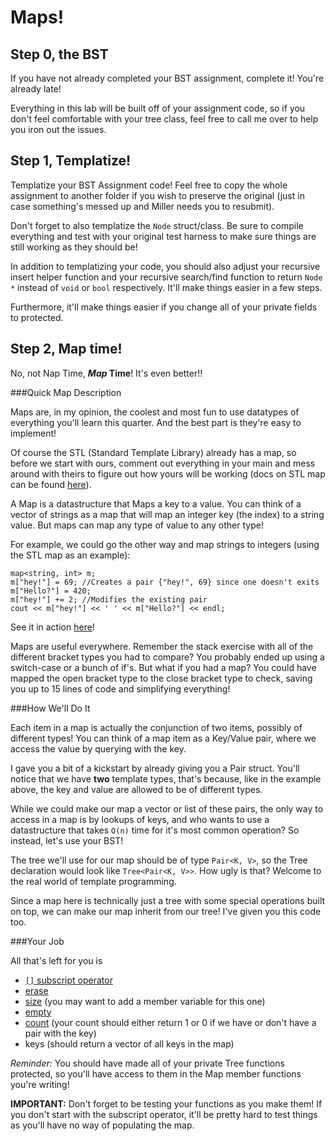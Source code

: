 Maps!
===

Step 0, the BST
---

If you have not already completed your BST assignment, complete it! You're already late! 

Everything in this lab will be built off of your assignment code, so if you don't feel comfortable with your tree class, feel free to call me over to help you iron out the issues.

Step 1, Templatize!
---
Templatize your BST Assignment code! Feel free to copy the whole assignment to another folder if you wish to preserve the original (just in case something's messed up and Miller needs you to resubmit).

Don't forget to also templatize the `Node` struct/class. Be sure to compile everything and test with your original test harness to make sure things are still working as they should be!

In addition to templatizing your code, you should also adjust your recursive insert helper function and your recursive search/find function to return `Node *` instead of `void` or `bool` respectively. It'll make things easier in a few steps.

Furthermore, it'll make things easier if you change all of your private fields to protected.

Step 2, Map time!
---

No, not Nap Time, ***Map* Time**! It's even better!!

###Quick Map Description

Maps are, in my opinion, the coolest and most fun to use datatypes of everything you'll learn this quarter. And the best part is they're easy to implement!

Of course the STL (Standard Template Library) already has a map, so before we start with ours, comment out everything in your main and mess around with theirs to figure out how yours will be working (docs on STL map can be found [here](http://www.cplusplus.com/reference/map/map/)).

A Map is a datastructure that Maps a key to a value. You can think of a vector of strings as a map that will map an integer key (the index) to a string value. But maps can map any type of value to any other type!

For example, we could go the other way and map strings to integers (using the STL map as an example):

	map<string, int> m;
	m["hey!"] = 69; //Creates a pair {"hey!", 69} since one doesn't exits
	m["Hello?"] = 420;
	m["hey!"] += 2; //Modifies the existing pair
	cout << m["hey!"] << ' ' << m["Hello?"] << endl;
	
See it in action [here](http://ideone.com/5cVgUV)!

Maps are useful everywhere. Remember the stack exercise with all of the different bracket types you had to compare? You probably ended up using a switch-case or a bunch of if's. But what if you had a map? You could have mapped the open bracket type to the close bracket type to check, saving you up to 15 lines of code and simplifying everything!

###How We'll Do It

Each item in a map is actually the conjunction of two items, possibly of different types! You can think of a map item as a Key/Value pair, where we access the value by querying with the key.

I gave you a bit of a kickstart by already giving you a Pair struct. You'll notice that we have **two** template types, that's because, like in the example above, the key and value are allowed to be of different types.

While we could make our map a vector or list of these pairs, the only way to access in a map is by lookups of keys, and who wants to use a datastructure that takes `O(n)` time for it's most common operation? So instead, let's use your BST!

The tree we'll use for our map should be of type `Pair<K, V>`, so the Tree declaration would look like `Tree<Pair<K, V>>`. How ugly is that? Welcome to the real world of template programming.

Since a map here is technically just a tree with some special operations built on top, we can make our map inherit from our tree! I've given you this code too.

###Your Job

All that's left for you is 

* [`[]` subscript operator](http://www.cplusplus.com/reference/map/map/operator[]/)
* [erase](http://www.cplusplus.com/reference/map/map/erase/)
* [size](http://www.cplusplus.com/reference/map/map/size/) (you may want to add a member variable for this one)
* [empty](http://www.cplusplus.com/reference/map/map/empty/)
* [count](http://www.cplusplus.com/reference/map/map/count/) (your count should either return 1 or 0 if we have or don't have a pair with the key)
* keys (should return a vector of all keys in the map)

*Reminder:* You should have made all of your private Tree functions protected, so you'll have access to them in the Map member functions you're writing!

**IMPORTANT:** Don't forget to be testing your functions as you make them! If you don't start with the subscript operator, it'll be pretty hard to test things as you'll have no way of populating the map.
